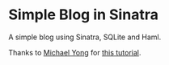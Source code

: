 # Simple Blog in Sinatra

A simple blog using Sinatra, SQLite and Haml.

Thanks to [Michael Yong](https://github.com/ymichael) for [this tutorial](https://www.youtube.com/watch?v=TVEE3CVn7b0).